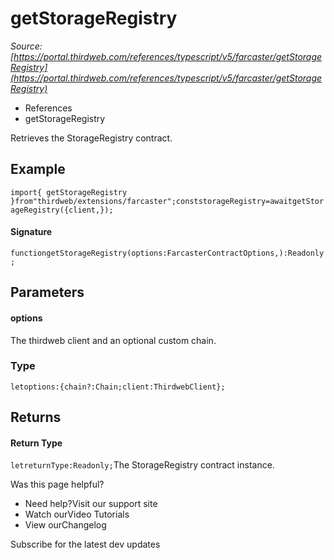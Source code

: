 # getStorageRegistry

*Source: [https://portal.thirdweb.com/references/typescript/v5/farcaster/getStorageRegistry](https://portal.thirdweb.com/references/typescript/v5/farcaster/getStorageRegistry)*

* References
* getStorageRegistry

Retrieves the StorageRegistry contract.

## Example

`import{ getStorageRegistry }from"thirdweb/extensions/farcaster";conststorageRegistry=awaitgetStorageRegistry({client,});`
#### Signature

`functiongetStorageRegistry(options:FarcasterContractOptions,):Readonly;`
## Parameters

#### options

The thirdweb client and an optional custom chain.

### Type

`letoptions:{chain?:Chain;client:ThirdwebClient};`
## Returns

#### Return Type

`letreturnType:Readonly;`The StorageRegistry contract instance.

Was this page helpful?

* Need help?Visit our support site
* Watch ourVideo Tutorials
* View ourChangelog

Subscribe for the latest dev updates


